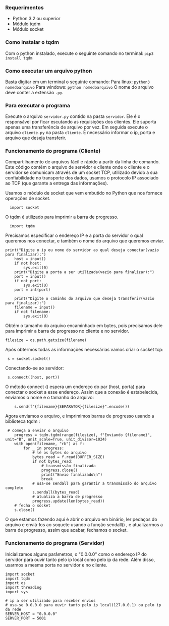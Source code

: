 ### Requerimentos
* Python 3.2 ou superior
* Módulo tqdm
* Módulo socket

### Como instalar o tqdm
Com o python instalado, execute o seguinte comando no terminal:
`pip3 install tqdm`

### Como executar um arquivo python
Basta digitar em um terminal o seguinte comando:
Para linux: `python3 nomedoarquivo`
Para windows: `python nomedoarquivo`
O nome do arquivo deve conter a extensão `.py`.

### Para executar o programa
Execute o arquivo `servidor.py` contido na pasta `servidor`. Ele é o responsável por ficar escutando as requisições dos clientes. Ele suporta apenas uma transferência de arquivo por vez.
Em seguida execute o arquivo `cliente.py` na pasta `cliente`. É necessário informar o ip, porta e arquivo que deseja transferir.

### Funcionamento do programa (Cliente)

Compartilhamento de arquivos fácil e rápido a partir da linha de comando. Este código contém o arquivo de servidor e cliente onde o cliente e o servidor se comunicam através de um socket TCP, utilizado devido a sua confiabilidade no transporte dos dados, usamos o protocolo IP associado ao TCP (que garante a entrega das informações). 

Usamos o módulo de socket que vem embutido no Python que nos fornece operações de socket.
```
  import socket
```
O tqdm é utilizado para imprimir a barra de progresso.

```
  import tqdm

```

Precisamos especificar o endereço IP e a porta do servidor o qual queremos nos conectar, e também o nome do arquivo que queremos enviar.

```
print("Digite o ip ou nome do servidor ao qual deseja conectar(vazio para finalizar):")
    host = input()
    if not host:
        sys.exit(0)
    print("Digite a porta a ser utilizada(vazio para finalizar):")
    port = input()
    if not port:
        sys.exit(0)
    port = int(port)

    print("Digite o caminho do arquivo que deseja transferir(vazio para finalizar):")
    filename = input()
    if not filename:
        sys.exit(0)
```
Obtém o tamanho do arquivo encaminhado em bytes, pois precisamos dele para imprimir a barra de progresso no cliente e no servidor.
```
filesize = os.path.getsize(filename)
```

Após obtermos todas as informações necessárias vamos criar o socket tcp:
```
 s = socket.socket()
```

Conectando-se ao servidor:

```
 s.connect((host, port))
```

O método connect () espera um endereço do par (host, porta) para conectar o socket a esse endereço. 
Assim que a conexão é estabelecida, enviamos o nome e o tamanho do arquivo:

```
    s.send(f"{filename}{SEPARATOR}{filesize}".encode())
```

Agora enviamos o arquivo, e imprimimos barras de progresso usando a biblioteca tqdm :

```
 # começa a enviar o arquivo
    progress = tqdm.tqdm(range(filesize), f"Enviando {filename}", unit="B", unit_scale=True, unit_divisor=1024)
    with open(filename, "rb") as f:
        for _ in progress:
            # lê os bytes do arquivo
            bytes_read = f.read(BUFFER_SIZE)
            if not bytes_read:
                # transmissão finalizada
                progress.close()
                print("Envio finalizado\n")
                break
            # usa-se sendall para garantir a transmissão do arquivo completo
            s.sendall(bytes_read)
            # atualiza a barra de progresso
            progress.update(len(bytes_read))
    # fecha o socket
    s.close()
```

O que estamos fazendo aqui é abrir o arquivo em binário, ler pedaços do arquivo e enviá-los ao soquete usando a função sendall() , e atualizarmos a barra de progresso, assim que acabar, fechamos o socket.



### Funcionamento do programa (Servidor)



Inicializamos alguns parâmetros, o "0.0.0.0" como o endereço IP do servidor para ouvir tanto pelo ip local como pelo ip da rede. Além disso, usarmos a mesma porta no servidor e no cliente.

```
import socket
import tqdm
import os
import threading
import sys

# ip a ser utilizado para receber envios
# usa-se 0.0.0.0 para ouvir tanto pelo ip local(127.0.0.1) ou pelo ip da rede
SERVER_HOST = "0.0.0.0"
SERVER_PORT = 5001

```
